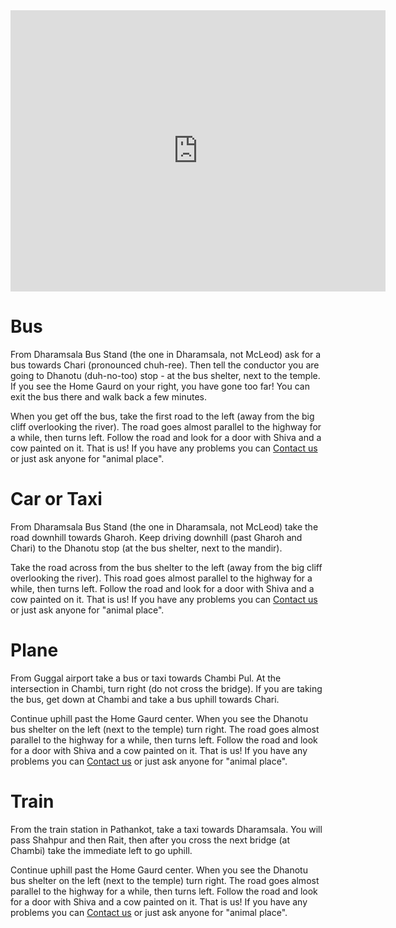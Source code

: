 <iframe src="https://www.google.com/maps/embed?pb=!1m28!1m12!1m3!1d54014.3444176222!2d76.23882806327475!3d32.20701874889241!2m3!1f0!2f0!3f0!3m2!1i1024!2i768!4f13.1!4m13!3e6!4m5!1s0x391b50dffe3657df%3A0x3080e030b6ef33d1!2sInter+State+Bus+Terminal+Dharamsala%2C+Major+District+Road+45%2C+Sudher%2C+Dharamsala%2C+Himachal+Pradesh!3m2!1d32.2176852!2d76.3173681!4m5!1s0x391b5a5150f50ddf%3A0x9d741965978f3253!2sBadmash+Peepal%2C+Village+Dhanotu%2C+Tehsil+Shahpur%2C%2C+Dharamsala%2C+Himachal+Pradesh+176208!3m2!1d32.192127!2d76.231067!5e0!3m2!1sen!2sin!4v1451513760809" width="600" height="450" frameborder="0" style="border:0" allowfullscreen></iframe>

Bus
=========
From Dharamsala Bus Stand (the one in Dharamsala, not McLeod) ask for a bus towards Chari (pronounced chuh-ree). Then tell the conductor you are going to Dhanotu (duh-no-too) stop - at the bus shelter, next to the temple. If you see the Home Gaurd on your right, you have gone too far! You can exit the bus there and walk back a few minutes. 

When you get off the bus, take the first road to the left (away from the big cliff overlooking the river). The road goes almost parallel to the highway for a while, then turns left. Follow the road and look for a door with Shiva and a cow painted on it. That is us! If you have any problems you can [Contact us]( ?contact "Contact" ) or just ask anyone for "animal place".

Car or Taxi
==========
From Dharamsala Bus Stand (the one in Dharamsala, not McLeod) take the road downhill towards Gharoh. Keep driving downhill (past Gharoh and Chari) to the Dhanotu stop (at the bus shelter, next to the mandir). 

Take the road across from the bus shelter to the left (away from the big cliff overlooking the river). This road goes almost parallel to the highway for a while, then turns left. Follow the road and look for a door with Shiva and a cow painted on it. That is us! If you have any problems you can [Contact us]( ?contact "Contact" ) or just ask anyone for "animal place".

Plane
==========
From Guggal airport take a bus or taxi towards Chambi Pul. At the intersection in Chambi, turn right (do not cross the bridge). If you are taking the bus, get down at Chambi and take a bus uphill towards Chari.

Continue uphill past the Home Gaurd center. When you see the Dhanotu bus shelter on the left (next to the temple) turn right. The road goes almost parallel to the highway for a while, then turns left. Follow the road and look for a door with Shiva and a cow painted on it. That is us! If you have any problems you can [Contact us]( ?contact "Contact" ) or just ask anyone for "animal place".

Train
==========
From the train station in Pathankot, take a taxi towards Dharamsala. You will pass Shahpur and then Rait, then after you cross the next bridge (at Chambi) take the immediate left to go uphill. 

Continue uphill past the Home Gaurd center. When you see the Dhanotu bus shelter on the left (next to the temple) turn right. The road goes almost parallel to the highway for a while, then turns left. Follow the road and look for a door with Shiva and a cow painted on it. That is us! If you have any problems you can [Contact us]( ?contact "Contact" ) or just ask anyone for "animal place".
